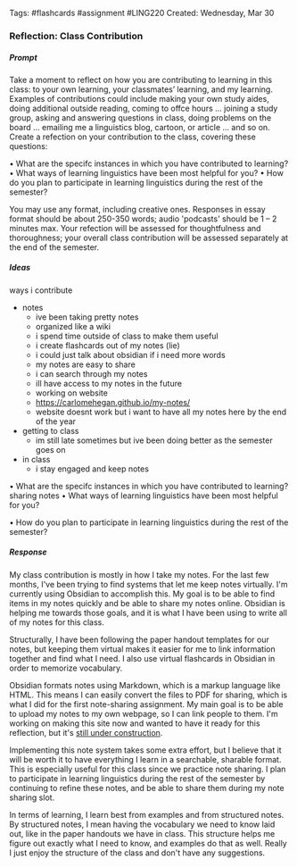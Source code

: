 Tags: #flashcards #assignment #LING220
Created: Wednesday, Mar 30

### Reflection: Class Contribution
##### Prompt
Take a moment to reflect on how you are contributing to learning in this class: to your own learning, your classmates’ learning, and my learning. Examples of contributions could include making your own study aides, doing additional outside reading, coming to offce hours … joining a study group, asking and answering questions in class, doing problems on the board … emailing me a linguistics blog, cartoon, or article … and so on. Create a refection on your contribution to the class, covering these questions: 

• What are the specifc instances in which you have contributed to learning? 
• What ways of learning linguistics have been most helpful for you? 
• How do you plan to participate in learning linguistics during the rest of the semester? 

You may use any format, including creative ones. Responses in essay format should be about 250-350 words; audio 'podcasts' should be 1 – 2 minutes max. Your refection will be assessed for thoughtfulness and thoroughness; your overall class contribution will be assessed separately at the end of the semester.

##### Ideas
ways i contribute
- notes
	- ive been taking pretty notes
	- organized like a wiki
	- i spend time outside of class to make them useful
	- i create flashcards out of my notes (lie)
	- i could just talk about obsidian if i need more words
	- my notes are easy to share
	- i can search through my notes
	- ill have access to my notes in the future
	- working on website
	- https://carlomehegan.github.io/my-notes/
	- website doesnt work but i want to have all my notes here by the end of the year
- getting to class
	- im still late sometimes but ive been doing better as the semester goes on
- in class
	- i stay engaged and keep notes

• What are the specifc instances in which you have contributed to learning? 
sharing notes
• What ways of learning linguistics have been most helpful for you? 

• How do you plan to participate in learning linguistics during the rest of the semester? 


#####  Response
My class contribution is mostly in how I take my notes. For the last few months, I've been trying to find systems that let me keep notes virtually. I'm currently using Obsidian to accomplish this. My goal is to be able to find items in my notes quickly and be able to share my notes online. Obsidian is helping me towards those goals, and it is what I have been using to write all of my notes for this class.

Structurally, I have been following the paper handout templates for our notes, but keeping them virtual makes it easier for me to link information together and find what I need. I also use virtual flashcards in Obsidian in order to memorize vocabulary.

Obsidian formats notes using Markdown, which is a markup language like HTML. This means I can easily convert the files to PDF for sharing, which is what I did for the first note-sharing assignment. My main goal is to be able to upload my notes to my own webpage, so I can link people to them. I'm working on making this site now and wanted to have it ready for this reflection, but it's [still under construction](https://carlomehegan.github.io/my-notes/).

Implementing this note system takes some extra effort, but I believe that it will be worth it to have everything I learn in a searchable, sharable format. This is especially useful for this class since we practice note sharing. I plan to participate in learning linguistics during the rest of the semester by continuing to refine these notes, and be able to share them during my note sharing slot.

In terms of learning, I learn best from examples and from structured notes. By structured notes, I mean having the vocabulary we need to know laid out, like in the paper handouts we have in class. This structure helps me figure out exactly what I need to know, and examples do that as well. Really I just enjoy the structure of the class and don't have any suggestions.
